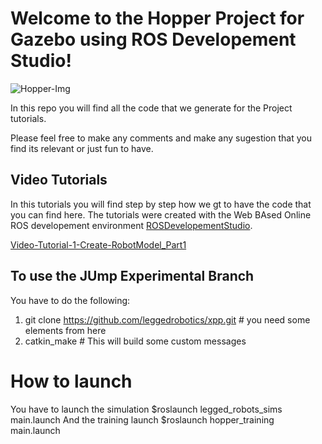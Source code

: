# Welcome to the Hopper Project for Gazebo using ROS Developement Studio!

![Hopper-Img](img/hopper.png)

In this repo you will find all the code that we generate for the Project tutorials.

Please feel free to make any comments and make any sugestion that you find its relevant or just fun to have.

## Video Tutorials

In this tutorials you will find step by step how we gt to have the code that you can find here.
The tutorials were created with the Web BAsed Online ROS developement environment [ROSDevelopementStudio](http://www.theconstructsim.com/rds-ros-development-studio/).

 [Video-Tutorial-1-Create-RobotModel_Part1](https://www.youtube.com/watch?v=wgJG2Xp8FZA&t=1096s)
 
 
 ## To use the JUmp Experimental Branch 
 You have to do the following:
 1) git clone https://github.com/leggedrobotics/xpp.git # you need some elements from here
 2) catkin_make # This will build some custom messages
 
 # How to launch
 You have to launch the simulation
 $roslaunch legged_robots_sims main.launch
 And the training launch
 $roslaunch hopper_training main.launch
